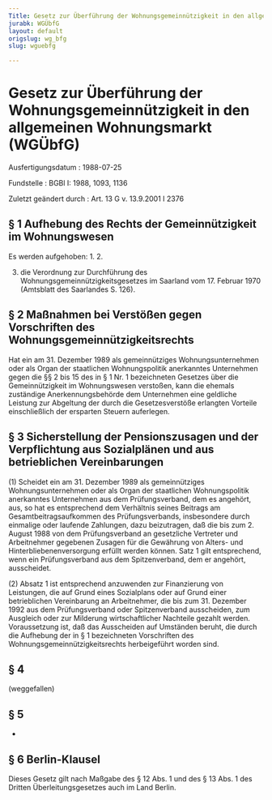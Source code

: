 ```yaml
---
Title: Gesetz zur Überführung der Wohnungsgemeinnützigkeit in den allgemeinen Wohnungsmarkt
jurabk: WGÜbfG
layout: default
origslug: wg_bfg
slug: wguebfg

---
```


# Gesetz zur Überführung der Wohnungsgemeinnützigkeit in den allgemeinen Wohnungsmarkt (WGÜbfG)

Ausfertigungsdatum
:   1988-07-25

Fundstelle
:   BGBl I: 1988, 1093, 1136

Zuletzt geändert durch
:   Art. 13 G v. 13.9.2001 I 2376


## § 1 Aufhebung des Rechts der Gemeinnützigkeit im Wohnungswesen

Es werden aufgehoben:
1\.
2\.

3.  die Verordnung zur Durchführung des Wohnungsgemeinnützigkeitsgesetzes im Saarland vom 17. Februar 1970 (Amtsblatt des Saarlandes S. 126).





## § 2 Maßnahmen bei Verstößen gegen Vorschriften des Wohnungsgemeinnützigkeitsrechts

Hat ein am 31. Dezember 1989 als gemeinnütziges Wohnungsunternehmen oder als Organ der staatlichen Wohnungspolitik anerkanntes Unternehmen gegen die §§ 2 bis 15 des in § 1 Nr. 1 bezeichneten Gesetzes über die Gemeinnützigkeit im Wohnungswesen verstoßen, kann die ehemals zuständige Anerkennungsbehörde dem Unternehmen eine geldliche Leistung zur Abgeltung der durch die Gesetzesverstöße erlangten Vorteile einschließlich der ersparten Steuern auferlegen.


## § 3 Sicherstellung der Pensionszusagen und der Verpflichtung aus Sozialplänen und aus betrieblichen Vereinbarungen

(1) Scheidet ein am 31. Dezember 1989 als gemeinnütziges Wohnungsunternehmen oder als Organ der staatlichen Wohnungspolitik anerkanntes Unternehmen aus dem Prüfungsverband, dem es angehört, aus, so hat es entsprechend dem Verhältnis seines Beitrags am Gesamtbeitragsaufkommen des Prüfungsverbands, insbesondere durch einmalige oder laufende Zahlungen, dazu beizutragen, daß die bis zum 2. August 1988 von dem Prüfungsverband an gesetzliche Vertreter und Arbeitnehmer gegebenen Zusagen für die Gewährung von Alters- und Hinterbliebenenversorgung erfüllt werden können. Satz 1 gilt entsprechend, wenn ein Prüfungsverband aus dem Spitzenverband, dem er angehört, ausscheidet.

(2) Absatz 1 ist entsprechend anzuwenden zur Finanzierung von Leistungen, die auf Grund eines Sozialplans oder auf Grund einer betrieblichen Vereinbarung an Arbeitnehmer, die bis zum 31. Dezember 1992 aus dem Prüfungsverband oder Spitzenverband ausscheiden, zum Ausgleich oder zur Milderung wirtschaftlicher Nachteile gezahlt werden. Voraussetzung ist, daß das Ausscheiden auf Umständen beruht, die durch die Aufhebung der in § 1 bezeichneten Vorschriften des Wohnungsgemeinnützigkeitsrechts herbeigeführt worden sind.


## § 4

(weggefallen)


## § 5

-


## § 6 Berlin-Klausel

Dieses Gesetz gilt nach Maßgabe des § 12 Abs. 1 und des § 13 Abs. 1 des Dritten Überleitungsgesetzes auch im Land Berlin.


